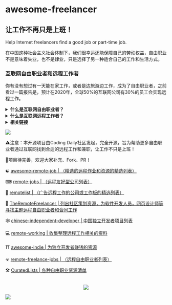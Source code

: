 # awesome-freelancer

## 让工作不再只是上班！

Help Internet freelancers find a good job or part-time job.

在中国这种社会主义社会体制下，我们很幸运还能保障自己的劳动权益，自由职业不是意味着失业，也不是肄业，只是选择了另一种适合自己的工作和生活方式。


### 互联网自由职业者和远程工作者

你有没有想过有一天能在家工作，或者是边旅游边工作，成为了自由职业者，之前看过一篇报告是，预计在2020年，全球50%的互联网公司有30%的员工会实现远程工作。
 
<details>
  <summary><b>什么是互联网自由职业者？</b></summary>
  互联网自由职业者

**[⬆ Back to top](#table-of-contents)**

</details>

<details>
  <summary><b>什么是互联网远程工作者？</b></summary>
 Dave：“我的公司在巴塞罗那，然而我现在住在洛杉矶的家里，项目总监每天通过Email的方式来分发每天的工作内容，然后远程提交自己的代码到”，
远程工作者知识互联网自由职业者的一种，也是最常见的Freelancer。

**[⬆ Back to top](#table-of-contents)**

</details>


<details>
  
  <summary><b>相关链接</b></summary>
 
- [remote-working](https://github.com/greatghoul/remote-working)

**[⬆ Back to top](#table-of-contents)**

</details>


![](https://raw.githubusercontent.com/ckjbug/xiaokui/master/split.png)

⚠注意：本开源项目由Coding Daily社区发起，完全开源，旨为帮助更多自由职业者通过互联网找到合适的远程工作和兼职，让工作不只是上班！

🐋项目待完善，欢迎大家补充、Fork、PR！

&#9775;
[awesome-remote-job | （精选的远程作业和资源的精选列表）](https://github.com/lukasz-madon/awesome-remote-job)

⌨ [remote-jobs | （远程友好型公司列表）](https://github.com/remoteintech/remote-jobs)

👣 [remotelist | （广告远程工作的公司或工作板的精选列表）](https://github.com/raynesio/remotelist)

💖 [TheRemoteFreelancer | 列出社区策划资源，为软件开发人员，网页设计师等寻找主题远程自由职业者和合同工作](https://github.com/engineerapart/TheRemoteFreelancerv)

🕸 [chinese-independent-developer | 中国独立开发者项目列表](https://github.com/1c7/chinese-independent-developer)

💻 [remote-working | 收集整理远程工作相关的资料](https://github.com/greatghoul/remote-working)

⛩ [awesome-indie | 为独立开发者赚钱的资源](https://github.com/mezod/awesome-indie)

☣ [remote-freelance-jobs | （远程自由职业者列表）](https://github.com/kaizensoze/remote-freelance-jobs)

🛠 [CuratedLists | 各种自由职业资源清单](https://github.com/prahladyeri/CuratedLists/blob/master/freelancingres.md)


<br>
<div align="center">
    <img src="https://raw.githubusercontent.com/coding-daily/awesome-freelancer/master/img/freelancer.jpg" />
</div>

![](https://raw.githubusercontent.com/ckjbug/xiaokui/master/split.png)

<div align=left> 


